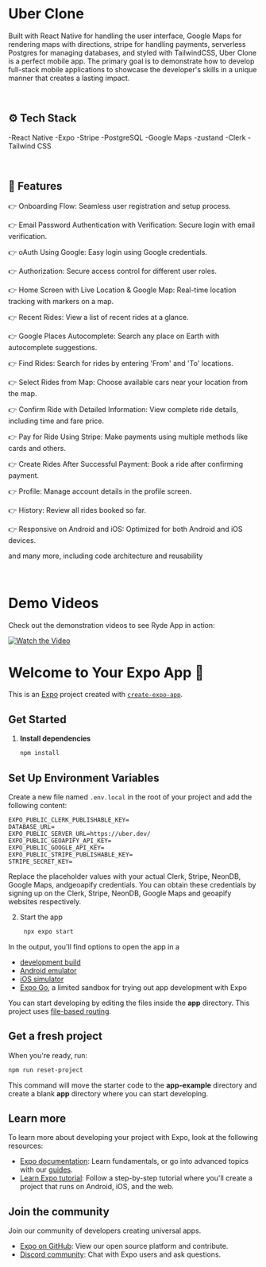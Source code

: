 # Uber Clone

Built with React Native for handling the user interface, Google Maps for rendering maps with directions, stripe for handling payments, serverless Postgres for managing databases, and styled with TailwindCSS, Uber Clone is a perfect mobile app. The primary goal is to demonstrate how to develop full-stack mobile applications to showcase the developer's skills in a unique manner that creates a lasting impact.

<br />

## ⚙️ Tech Stack

-React Native
-Expo
-Stripe
-PostgreSQL
-Google Maps
-zustand
-Clerk
-Tailwind CSS

<br />

## 🔋 Features
👉 Onboarding Flow: Seamless user registration and setup process.

👉 Email Password Authentication with Verification: Secure login with email verification.

👉 oAuth Using Google: Easy login using Google credentials.

👉 Authorization: Secure access control for different user roles.

👉 Home Screen with Live Location & Google Map: Real-time location tracking with markers on a map.

👉 Recent Rides: View a list of recent rides at a glance.

👉 Google Places Autocomplete: Search any place on Earth with autocomplete suggestions.

👉 Find Rides: Search for rides by entering 'From' and 'To' locations.

👉 Select Rides from Map: Choose available cars near your location from the map.

👉 Confirm Ride with Detailed Information: View complete ride details, including time and fare price.

👉 Pay for Ride Using Stripe: Make payments using multiple methods like cards and others.

👉 Create Rides After Successful Payment: Book a ride after confirming payment.

👉 Profile: Manage account details in the profile screen.

👉 History: Review all rides booked so far.

👉 Responsive on Android and iOS: Optimized for both Android and iOS devices.

and many more, including code architecture and reusability


<br />

# Demo Videos

Check out the demonstration videos to see Ryde App in action:

[![Watch the Video](https://img.youtube.com/vi/194uqs8GVic/0.jpg)](https://www.youtube.com/watch?v=194uqs8GVic)




# Welcome to Your Expo App 👋

This is an [Expo](https://expo.dev) project created with [`create-expo-app`](https://www.npmjs.com/package/create-expo-app).

## Get Started

1. **Install dependencies**

   ```bash
   npm install

## Set Up Environment Variables

Create a new file named `.env.local` in the root of your project and add the following content:

```env
EXPO_PUBLIC_CLERK_PUBLISHABLE_KEY=
DATABASE_URL=
EXPO_PUBLIC_SERVER_URL=https://uber.dev/
EXPO_PUBLIC_GEOAPIFY_API_KEY=
EXPO_PUBLIC_GOOGLE_API_KEY=
EXPO_PUBLIC_STRIPE_PUBLISHABLE_KEY=
STRIPE_SECRET_KEY=

```
Replace the placeholder values with your actual Clerk, Stripe, NeonDB, Google Maps, andgeoapify credentials. You can obtain these credentials by signing up on the Clerk, Stripe, NeonDB, Google Maps and geoapify websites respectively.

2. Start the app

   ```bash
    npx expo start
   ```

In the output, you'll find options to open the app in a

- [development build](https://docs.expo.dev/develop/development-builds/introduction/)
- [Android emulator](https://docs.expo.dev/workflow/android-studio-emulator/)
- [iOS simulator](https://docs.expo.dev/workflow/ios-simulator/)
- [Expo Go](https://expo.dev/go), a limited sandbox for trying out app development with Expo

You can start developing by editing the files inside the **app** directory. This project uses [file-based routing](https://docs.expo.dev/router/introduction).

## Get a fresh project

When you're ready, run:

```bash
npm run reset-project
```

This command will move the starter code to the **app-example** directory and create a blank **app** directory where you can start developing.

## Learn more

To learn more about developing your project with Expo, look at the following resources:

- [Expo documentation](https://docs.expo.dev/): Learn fundamentals, or go into advanced topics with our [guides](https://docs.expo.dev/guides).
- [Learn Expo tutorial](https://docs.expo.dev/tutorial/introduction/): Follow a step-by-step tutorial where you'll create a project that runs on Android, iOS, and the web.

## Join the community

Join our community of developers creating universal apps.

- [Expo on GitHub](https://github.com/expo/expo): View our open source platform and contribute.
- [Discord community](https://chat.expo.dev): Chat with Expo users and ask questions.
